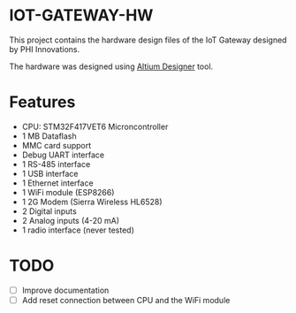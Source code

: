 # IOT-GATEWAY-HW

This project contains the hardware design files of the IoT Gateway designed by PHI Innovations.

The hardware was designed using [Altium Designer](www.altium.com) tool.

# Features

* CPU: STM32F417VET6 Microncontroller
* 1 MB Dataflash
* MMC card support
* Debug UART interface
* 1 RS-485 interface
* 1 USB interface
* 1 Ethernet interface
* 1 WiFi module (ESP8266)
* 1 2G Modem (Sierra Wireless HL6528)
* 2 Digital inputs
* 2 Analog inputs (4-20 mA)
* 1 radio interface (never tested)

# TODO

- [ ] Improve documentation
- [ ] Add reset connection between CPU and the WiFi module
